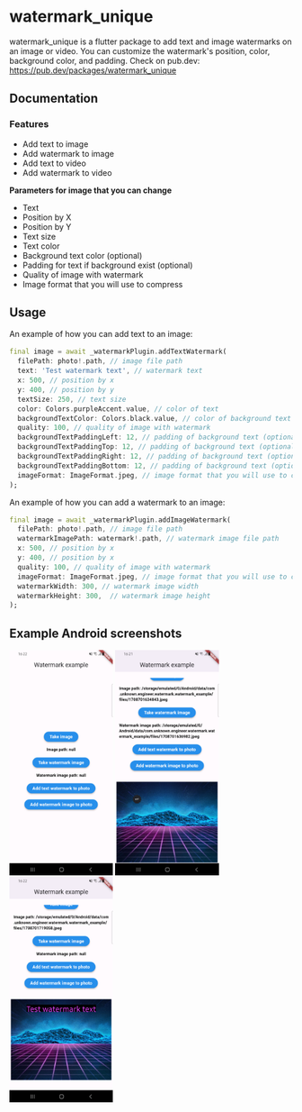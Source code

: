 # watermark_unique

watermark_unique is a flutter package to add text and image watermarks on an image or video. You can customize the watermark's position, color, background color, and padding.
Check on pub.dev: https://pub.dev/packages/watermark_unique

## Documentation
### Features

- Add text to image
- Add watermark to image
- Add text to video
- Add watermark to video

**Parameters for image that you can change**

- Text
- Position by X
- Position by Y
- Text size
- Text color
- Background text color (optional)
- Padding for text if background exist (optional)
- Quality of image with watermark
- Image format that you will use to compress

## Usage
An example of how you can add text to an image:
```dart
final image = await _watermarkPlugin.addTextWatermark(
  filePath: photo!.path, // image file path
  text: 'Test watermark text', // watermark text
  x: 500, // position by x
  y: 400, // position by y
  textSize: 250, // text size
  color: Colors.purpleAccent.value, // color of text
  backgroundTextColor: Colors.black.value, // color of background text (optional)
  quality: 100, // quality of image with watermark
  backgroundTextPaddingLeft: 12, // padding of background text (optional)
  backgroundTextPaddingTop: 12, // padding of background text (optional)
  backgroundTextPaddingRight: 12, // padding of background text (optional)
  backgroundTextPaddingBottom: 12, // padding of background text (optional)
  imageFormat: ImageFormat.jpeg, // image format that you will use to compress
);
```

An example of how you can add a watermark to an image:
```dart
final image = await _watermarkPlugin.addImageWatermark(
  filePath: photo!.path, // image file path
  watermarkImagePath: watermark!.path, // watermark image file path
  x: 500, // position by x
  y: 400, // position by x
  quality: 100, // quality of image with watermark
  imageFormat: ImageFormat.jpeg, // image format that you will use to compress
  watermarkWidth: 300, // watermark image width
  watermarkHeight: 300,  // watermark image height
);
```


## Example Android screenshots
<img src="https://github.com/engineer-unknown/watermark_unique/blob/main/android_example.png" height="400">
<img src="https://github.com/engineer-unknown/watermark_unique/blob/main/android_example_image_watermark.png" height="400">
<img src="https://github.com/engineer-unknown/watermark_unique/blob/main/android_example_text.png" height="400">